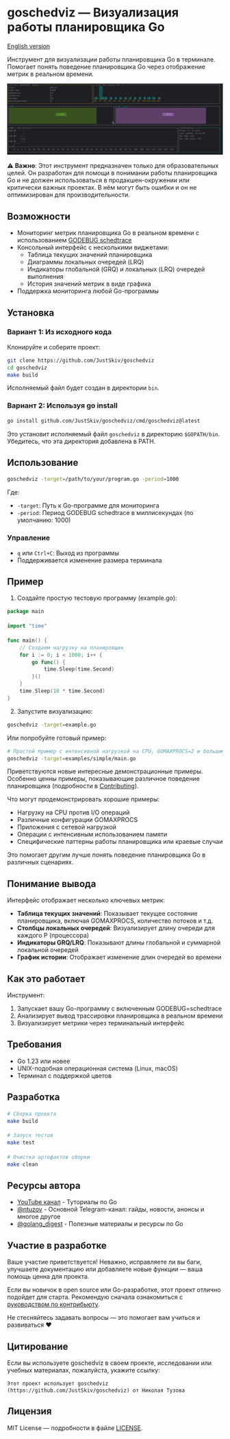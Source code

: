 # goschedviz — Визуализация работы планировщика Go

[English version](../README.md)

Инструмент для визуализации работы планировщика Go в терминале. Помогает понять поведение планировщика Go через
отображение метрик в реальном времени.

![Демонстрация работы](../demo.gif)

⚠️ **Важно**: Этот инструмент предназначен только для образовательных целей. Он разработан для помощи в понимании работы
планировщика Go и не должен использоваться в продакшен-окружении или критически важных проектах. В нём могут быть ошибки
и он не оптимизирован для производительности.

## Возможности

- Мониторинг метрик планировщика Go в реальном времени с
  использованием [GODEBUG schedtrace](https://pkg.go.dev/github.com/maximecaron/gotraining/topics/profiling/godebug/schedtrace)
- Консольный интерфейс с несколькими виджетами:
    - Таблица текущих значений планировщика
    - Диаграммы локальных очередей (LRQ)
    - Индикаторы глобальной (GRQ) и локальных (LRQ) очередей выполнения
    - История значений метрик в виде графика
- Поддержка мониторинга любой Go-программы

## Установка

### Вариант 1: Из исходного кода

Клонируйте и соберите проект:

```bash
git clone https://github.com/JustSkiv/goschedviz
cd goschedviz
make build
```

Исполняемый файл будет создан в директории `bin`.

### Вариант 2: Используя go install

```bash
go install github.com/JustSkiv/goschedviz/cmd/goschedviz@latest
```

Это установит исполняемый файл `goschedviz` в директорию `$GOPATH/bin`. Убедитесь, что эта директория добавлена в PATH.

## Использование

```bash
goschedviz -target=/path/to/your/program.go -period=1000
```

Где:

- `-target`: Путь к Go-программе для мониторинга
- `-period`: Период GODEBUG schedtrace в миллисекундах (по умолчанию: 1000)

### Управление

- `q` или `Ctrl+C`: Выход из программы
- Поддерживается изменение размера терминала

## Пример

1. Создайте простую тестовую программу (example.go):

```go
package main

import "time"

func main() {
	// Создаем нагрузку на планировщик
	for i := 0; i < 1000; i++ {
		go func() {
			time.Sleep(time.Second)
		}()
	}
	time.Sleep(10 * time.Second)
}
```

2. Запустите визуализацию:

```bash
goschedviz -target=example.go
```

Или попробуйте готовый пример:

```bash
# Простой пример с интенсивной нагрузкой на CPU, GOMAXPROCS=2 и большим количеством горутин
goschedviz -target=examples/simple/main.go
```

Приветствуются новые интересные демонстрационные примеры. Особенно ценны примеры, показывающие различное поведение
планировщика (подробности в [Contributing](CONTRIBUTING.ru.md)).

Что могут продемонстрировать хорошие примеры:

- Нагрузку на CPU против I/O операций
- Различные конфигурации GOMAXPROCS
- Приложения с сетевой нагрузкой
- Операции с интенсивным использованием памяти
- Специфические паттерны работы планировщика или краевые случаи

Это помогает другим лучше понять поведение планировщика Go в различных сценариях.

## Понимание вывода

Интерфейс отображает несколько ключевых метрик:

- **Таблица текущих значений**: Показывает текущее состояние планировщика, включая GOMAXPROCS, количество потоков и т.д.
- **Столбцы локальных очередей**: Визуализирует длину очереди для каждого P (процессора)
- **Индикаторы GRQ/LRQ**: Показывают длины глобальной и суммарной локальной очередей
- **График истории**: Отображает изменение длин очередей во времени

## Как это работает

Инструмент:

1. Запускает вашу Go-программу с включенным GODEBUG=schedtrace
2. Анализирует вывод трассировки планировщика в реальном времени
3. Визуализирует метрики через терминальный интерфейс

## Требования

- Go 1.23 или новее
- UNIX-подобная операционная система (Linux, macOS)
- Терминал с поддержкой цветов

## Разработка

```bash
# Сборка проекта
make build

# Запуск тестов
make test

# Очистка артефактов сборки
make clean
```

## Ресурсы автора

- [YouTube канал](https://www.youtube.com/@nikolay_tuzov) - Туториалы по Go
- [@ntuzov](https://t.me/ntuzov) - Основной Telegram-канал: гайды, новости, анонсы и многое другое
- [@golang_digest](https://t.me/golang_digest) - Полезные материалы и ресурсы по Go

## Участие в разработке

Ваше участие приветствуется! Неважно, исправляете ли вы баги, улучшаете документацию или добавляете новые функции —
ваша помощь ценна для проекта.

Если вы новичок в open source или Go-разработке, этот проект отлично подойдет для старта. Рекомендую сначала
ознакомиться с [руководством по контрибьюту](CONTRIBUTING.md).

Не стесняйтесь задавать вопросы — это помогает вам учиться и развиваться ❤️

## Цитирование

Если вы используете goschedviz в своем проекте, исследовании или учебных материалах, пожалуйста, укажите ссылку:

```
Этот проект использует goschedviz (https://github.com/JustSkiv/goschedviz) от Николая Тузова
```

## Лицензия

MIT License — подробности в файле [LICENSE](LICENSE).

